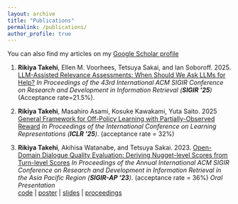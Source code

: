 ```yaml
---
layout: archive
title: "Publications"
permalink: /publications/
author_profile: true
---
```


You can also find my articles on my [Google Scholar profile](https://scholar.google.com/citations?user=9rS9VIYAAAAJ&hl=en)

1. **Rikiya Takehi**, Ellen M. Voorhees, Tetsuya Sakai, and Ian Soboroff. 2025. [LLM-Assisted Relevance Assessments: When Should We Ask LLMs for Help?](https://arxiv.org/abs/2411.06877) _In Proceedings of the 43rd International ACM SIGIR Conference on Research and Development in Information Retrieval (**SIGIR '25**)_ (Acceptance rate=21.5%).

2. **Rikiya Takehi**, Masahiro Asami, Kosuke Kawakami, Yuta Saito. 2025 [General Framework for Off-Policy Learning with Partially-Observed Reward](https://openreview.net/forum?id=mUbYof5MKp) _In Proceedings of the International Conference on Learning Representations (**ICLR '25**)_. (acceptance rate = 32%)

3. **Rikiya Takehi**, Akihisa Watanabe, and Tetsuya Sakai. 2023. [Open-Domain Dialogue Quality Evaluation: Deriving Nugget-level Scores from Turn-level Scores](https://doi.org/10.48550/arXiv.2310.00410) _In Proceedings of the Annual International ACM SIGIR Conference on Research and Development in Information Retrieval in the Asia Pacific Region (**SIGIR-AP '23**)_. (acceptance rate = 36%) _Oral Presentation_<br>
[code](https://github.com/RikiyaT/Nugget-Level-Evaluation) | [poster](https://drive.google.com/file/d/1M194h7nCFwUBVA3eqzapTNneDPFH4zUs/view?usp=sharing) | [slides](https://RikiyaT.github.io/files/nugeval/slides.pdf) | [proceedings](https://dl.acm.org/doi/abs/10.1145/3624918.3625338)
